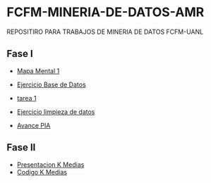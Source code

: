 # FCFM-MINERIA-DE-DATOS-AMR
REPOSITIRO PARA TRABAJOS DE MINERIA DE DATOS FCFM-UANL
## Fase I
- [Mapa Mental 1](https://github.com/Ale-MR-22/FCFM-MINERIA-DE-DATOS-AMR/blob/main/Mapa%20Mental_AMR.pdf)

- [Ejercicio Base de Datos](https://github.com/Ale-MR-22/FCFM-MINERIA-DE-DATOS-AMR/blob/main/Equipo_9-EjercicioBaseDeDatos.pdf)

- [tarea 1](https://github.com/Ale-MR-22/FCFM-MINERIA-DE-DATOS-AMR/blob/main/Ej_Python_1844656.ipynb)

- [Ejercicio limpieza de datos](https://github.com/Ale-MR-22/FCFM-MINERIA-DE-DATOS-AMR/blob/main/Ej_Limpieza_Equipo_9.ipynb) 

- [Avance PIA](https://github.com/Ale-MR-22/FCFM-MINERIA-DE-DATOS-AMR/blob/main/Avance1_PIA_Equipo_9.ipynb)
## Fase II 
- [Presentacion K Medias](https://github.com/Ale-MR-22/FCFM-MINERIA-DE-DATOS-AMR/blob/main/Presentacion_K-medias_Equipo9%20(1).pdf)
- [Codigo K Medias](https://github.com/Ale-MR-22/FCFM-MINERIA-DE-DATOS-AMR/blob/main/Ejemplo_K-medias_Equipo9.R)
